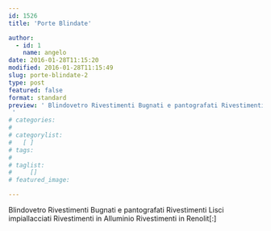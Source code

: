 ```yaml
---
id: 1526
title: 'Porte Blindate'

author:
  - id: 1
    name: angelo
date: 2016-01-28T11:15:20
modified: 2016-01-28T11:15:49
slug: porte-blindate-2
type: post
featured: false
format: standard
preview: ' Blindovetro Rivestimenti Bugnati e pantografati Rivestimenti Lisci impiallacciati Rivestimenti in Alluminio Rivestimenti in Renolit
 '
# categories: 
#    
# categorylist: 
#   [ ]
# tags: 
#   
# taglist: 
#     []
# featured_image: 

---
```


Blindovetro
Rivestimenti Bugnati e pantografati
Rivestimenti Lisci impiallacciati
Rivestimenti in Alluminio
Rivestimenti in Renolit[:]

